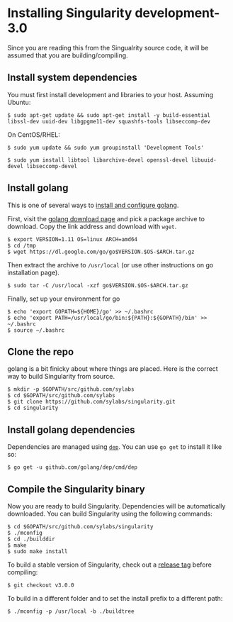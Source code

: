 # Installing Singularity development-3.0

Since you are reading this from the Singualrity source code, it will be assumed 
that you are building/compiling. 

## Install system dependencies 
You must first install development and libraries to your host. 
Assuming Ubuntu: 

```
$ sudo apt-get update && sudo apt-get install -y build-essential libssl-dev uuid-dev libgpgme11-dev squashfs-tools libseccomp-dev
```

On CentOS/RHEL:

```
$ sudo yum update && sudo yum groupinstall 'Development Tools'

$ sudo yum install libtool libarchive-devel openssl-devel libuuid-devel libseccomp-devel
```

## Install golang

This is one of several ways to [install and configure golang](https://golang.org/doc/install).

First, visit the [golang download page](https://golang.org/dl/) and pick a 
package archive to download.  Copy the link address and download with `wget`.

```
$ export VERSION=1.11 OS=linux ARCH=amd64
$ cd /tmp
$ wget https://dl.google.com/go/go$VERSION.$OS-$ARCH.tar.gz
```

Then extract the archive to `/usr/local` (or use other instructions on go 
installation page).

```
$ sudo tar -C /usr/local -xzf go$VERSION.$OS-$ARCH.tar.gz
```

Finally, set up your environment for go

```
$ echo 'export GOPATH=${HOME}/go' >> ~/.bashrc
$ echo 'export PATH=/usr/local/go/bin:${PATH}:${GOPATH}/bin' >> ~/.bashrc
$ source ~/.bashrc
```

## Clone the repo
golang is a bit finicky about where things are placed. Here is the correct way
to build Singularity from source.

```
$ mkdir -p $GOPATH/src/github.com/sylabs
$ cd $GOPATH/src/github.com/sylabs
$ git clone https://github.com/sylabs/singularity.git
$ cd singularity
```

## Install golang dependencies 
Dependencies are managed using [`dep`](https://github.com/golang/dep). You can 
use `go get` to install it like so:

```
$ go get -u github.com/golang/dep/cmd/dep
```

## Compile the Singularity binary
Now you are ready to build Singularity. Dependencies will be automatically
downloaded. You can build Singularity using the following commands:

```
$ cd $GOPATH/src/github.com/sylabs/singularity
$ ./mconfig
$ cd ./builddir
$ make
$ sudo make install
```

To build a stable version of Singularity, check out a [release tag](https://github.com/sylabs/singularity/tags) before compiling:

```
$ git checkout v3.0.0
```

To build in a different folder and to set the install prefix to a different path:

```
$ ./mconfig -p /usr/local -b ./buildtree
```
